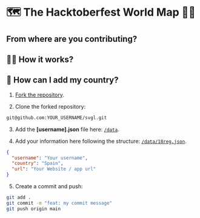 # 🗺 The Hacktoberfest World Map 🐱‍💻

## From where are you contributing?

## 🐱‍🏍 How it works?

## 🤔 How can I add my country?

1. [Fork the repository](https://github.com/18reg/hacktoberfest-map/fork).

2. Clone the forked repository:

```bash
git@github.com:YOUR_USERNAME/svgl.git
```

3. Add the **[username].json** file here: [`/data`](https://github.com/18reg/hacktoberfest-map/tree/main/data).

4. Add your information here following the structure: [`/data/18reg.json`](https://github.com/18reg/hacktoberfest-map/blob/main/data/18reg.json).

```json
{
  "username": "Your username",
  "country": "Spain",
  "url": "Your Website / app url"
}
```

5. Create a commit and push:

```bash
git add .
git commit -m "feat: my commit message"
git push origin main
```
